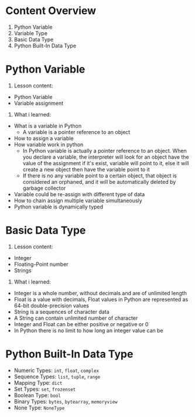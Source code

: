 # Content Overview
  1. Python Variable
  2. Variable Type
  3. Basic Data Type
  4. Python Built-In Data Type
# Python Variable
  1. Lesson content:
  - Python Variable
  - Variable assignment
  1. What i learned:
  - What is a variable in Python
    - A variable is a pointer reference to an object
  - How to assign a variable
  - How variable work in python
    - In Python variable is actually a pointer reference to an object. When you declare a variable, the interpreter will look for an object have the value of the assignment if it's exist, variable will point to it, else it will create a new object then have the variable point to it
    - If there is no any variable point to a certain object, that object is considered an orphaned, and it will be automatically deleted by garbage collector
  - Variable could be re-assign with different type of data
  - How to chain assign multiple variable simultaneously
  - Python variable is dynamically typed
  # Basic Data Type
  1. Lesson content:
  - Integer
  - Floating-Point number
  - Strings
  1. What i learned:
  - Integer is a whole number, without decimals and are of unlimited length
  - Float is a value with decimals, Float values in Python are represented as 64-bit double-precision values
  - String is a sequences of character data
  - A String can contain unlimited number of character
  - Integer and Float can be either positive or negative or 0
  - In Python there is no limit to how long an integer value can be
  # Python Built-In Data Type
  - Numeric Types:	`int`, `float`, `complex`
  - Sequence Types:	`list`, `tuple`, `range`
  - Mapping Type:	`dict`
  - Set Types:	`set`, `frozenset`
  - Boolean Type:	`bool`
  - Binary Types:	`bytes`, `bytearray`, `memoryview`
  - None Type:	`NoneType`
